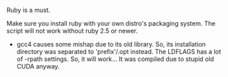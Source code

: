 Ruby is a must.

Make sure you install ruby with your own distro's packaging system. The script will not work without ruby 2.5 or newer.

* gcc4 causes some mishap due to its old library. So, its installation directory was separated to 'prefix'/.opt instead.
  The LDFLAGS has a lot of -rpath settings. So, it will work... 
  It was compiled due to stupid old CUDA anyway.


